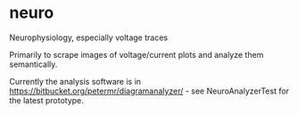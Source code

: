 # neuro
Neurophysiology, especially voltage traces

Primarily to scrape images of voltage/current plots and analyze them semantically.

Currently the analysis software is in https://bitbucket.org/petermr/diagramanalyzer/ - see NeuroAnalyzerTest for the latest prototype.

